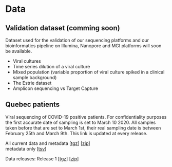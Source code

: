 
# Data

## Validation dataset (comming soon)

Dataset used for the validation of our sequencing platforms and our bioinformatics pipeline on Illumina, Nanopore and MGI platforms will soon be available.

<ul>
<li>Viral cultures</li>
<li>Time series dilution of a viral culture</li>
<li>Mixed population (variable proportion of viral culture spiked in a clinical sample background)</li>
<li>The Estrie dataset</li>
<li>Amplicon sequencing vs Target Capture
</ul>

## Quebec patients
Viral sequencing of COVID-19 positive patients. For confidentiality purposes the first accurate date of sampling is set to March 10 2020. All samples taken before that are set to March 1st, their real sampling date is between February 25th and March 9th. This link is updated at every release.

All current data and metadata  [<a name="tgz" href="https://covseq.ca/data/all_fasta_and_meta.tgz">tgz</a>]  [<a name="zip" href="https://covseq.ca/data/all_fasta_and_meta.zip">zip</a>]  
metadata only [<a name="meta" href="https://covseq.ca/data/lspq_metadata.tsv">tsv</a>]


Data releases:
Release 1 [<a name="freeze1" href="https://covseq.ca/data/releases/quebec_data_release-1.tgz">tgz</a>] [<a name="freeze1" href="https://covseq.ca/data/releases/quebec_data_release-1.zip">zip</a>]

